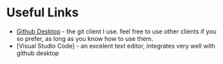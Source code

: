 # Useful Links

- [Github Desktop](https://desktop.github.com/) - the git client I use. feel free to use other clients if you so prefer, as long as you know how to use them.
- [Visual Studio Code] - an excelent text editor, integrates very well with github desktop